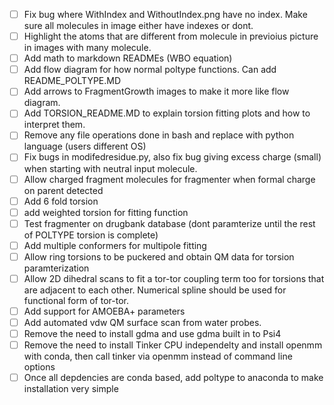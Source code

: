 * [ ] Fix bug where WithIndex and WithoutIndex.png have no index. Make sure all molecules in image either have      indexes or dont. 
* [ ] Highlight the atoms that are different from molecule in previoius picture in images with many molecule.
* [ ] Add math to markdown READMEs (WBO equation)
* [ ] Add flow diagram for how normal poltype functions. Can add README_POLTYPE.MD
* [ ] Add arrows to FragmentGrowth images to make it more like flow diagram.
* [ ] Add TORSION_README.MD to explain torsion fitting plots and how to interpret them.
* [ ] Remove any file operations done in bash and replace with python language (users different OS)
* [ ] Fix bugs in modifedresidue.py, also fix bug giving excess charge (small) when starting with neutral           input molecule.
* [ ] Allow charged fragment molecules for fragmenter when formal charge on parent detected
* [ ] Add 6 fold torsion
* [ ] add weighted torsion for fitting function
* [ ] Test fragmenter on drugbank database (dont paramterize until the rest of POLTYPE torsion is complete)
* [ ] Add multiple conformers for multipole fitting
* [ ] Allow ring torsions to be puckered and obtain QM data for torsion paramterization
* [ ] Allow 2D dihedral scans to fit a tor-tor coupling term too for torsions that are adjacent to each other. Numerical spline should be used for functional form of tor-tor.
* [ ] Add support for AMOEBA+ parameters
* [ ] Add automated vdw QM surface scan from water probes.
* [ ] Remove the need to install gdma and use gdma built in to Psi4
* [ ] Remove the need to install Tinker CPU independelty and install openmm with conda, then call tinker via openmm instead of command line options
* [ ] Once all depdencies are conda based, add poltype to anaconda to make installation very simple
